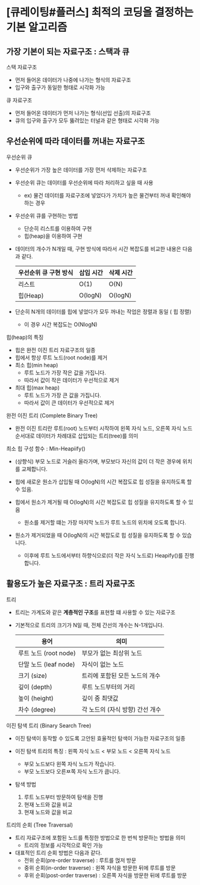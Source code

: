 # [큐레이팅#플러스] 최적의 코딩을 결정하는 기본 알고리즘

## 가장 기본이 되는 자료구조 : 스택과 큐

스택 자료구조

- 먼저 들어온 데이터가 나중에 나가는 형식의 자료구조
- 입구와 출구가 동일한 형태로 시각화 가능



큐 자료구조

- 먼저 들어온 데이터가 먼저 나가는 형식(선입 선출)의 자료구조
- 큐의 입구와 출구가 모두 뚫려있는 터널과 같은 형태로 시각화 가능



## 우선순위에 따라 데이터를 꺼내는 자료구조

우선순위 큐

- 우선순위가 가장 높은 데이터를 가장 먼저 삭제하는 자료구조

- 우선순위 큐는 데이터를 우선순위에 따라 처리하고 싶을 때 사용

  - ex) 물건 데이터를 자료구조에 넣었다가 가치가 높은 물건부터 꺼내 확인해야 하는 경우

- 우선순위 큐를 구현하는 방법

  - 단순히 리스트를 이용하여 구현
  - 힙(heap)을 이용하여 구현

- 데이터의 개수가 N개일 때, 구현 방식에 따라서 시간 복잡도를 비교한 내용은 다음과 같다.

  | 우선순위 큐 구현 방식 | 삽입 시간 | 삭제 시간 |
  | --------------------- | --------- | --------- |
  | 리스트                | O(1)      | O(N)      |
  | 힙(Heap)              | O(logN)   | O(logN)   |

- 단순히 N개의 데이터를 힙에 넣었다가 모두 꺼내는 작업은 정렬과 동일 ( 힙 정렬)

  - 이 경우 시간 복잡도는 O(NlogN)



힙(heap)의 특징

- 힙은 완전 이진 트리 자료구조의 일종
- 힙에서 항상 루트 노드(root node)를 제거
- 최소 힙(min heap)
  - 루트 노드가 가장 작은 값을 가집니다.
  - 따라서 값이 작은 데이터가 우선적으로 제거
- 최대 힙(max heap)
  - 루트 노드가 가장 큰 값을 가집니다.
  - 따라서 값이 큰 데이터가 우선적으로 제거



완전 이진 트리 (Complete Binary Tree)

- 완전 이진 트리란 루트(root) 노드부터 시작하여 왼쪽 자식 노드, 오른쪽 자식 노드 순서대로 데이터가 차례대로 삽입되는 트리(tree)를 의미



최소 힙 구성 함수 :  Min-Heapiify()

- (상향식) 부모 노드로 거슬러 올라가며, 부모보다 자신의 값이 더 작은 경우에 위치를 교체합니다.

- 힙에 새로운 원소가 삽입될 때 O(logN)의 시간 복잡도로 힙 성질을 유지하도록 할 수 있음.
- 힙에서 원소가 제거될 때 O(logN)의 시간 복잡도로 힙 성질을 유지하도록 할 수 있음
  - 원소를 제거할 떄는 가장 마지막 노드가 루트 노드의 위치에 오도록 합니다.
- 원소가 제거되었을 때 O(logN)의 시간 복잡도로 힙 성질을 유지하도록 할 수 있습니다.
  - 이후에 루트 노드에서부터 하향식으로(더 작은 자식 노드로) Heapify()를 진행합니다.





## 활용도가 높은 자료구조 : 트리 자료구조

트리

- 트리는 가계도와 같은 **계층적인 구조**를 표현할 떄 사용할 수 있는 자료구조

- 기본적으로 트리의 크기가 N일 때, 전체 간선의 개수는 N-1개입니다.

  | 용어                  | 의미                            |
  | --------------------- | ------------------------------- |
  | 루트 노드 (root node) | 부모가 없는 최상위 노드         |
  | 단말 노드 (leaf node) | 자식이 없는 노드                |
  | 크기 (size)           | 트리에 포함된 모든 노드의 개수  |
  | 깊이 (depth)          | 루트 노드부터의 거리            |
  | 높이 (height)         | 깊이 중 최댓값                  |
  | 차수 (degree)         | 각 노드의 (자식 방향) 간선 개수 |



이진 탐색 트리 (Binary Search Tree)

- 이진 탐색이 동작할 수 있도록 고안된 효율적인 탐색이 가능한 자료구조의 일종
- 이진 탐색 트리의 특징 : 왼쪽 자식 노드 < 부모 노드 < 오른쪽 자식 노드
  - 부모 노드보다 왼쪽 자식 노드가 작습니다.
  - 부모 노드보다 오른ㅉ쪽 자식 노드가 큽니다.

- 탐색 방법
  1. 루트 노드부터 방문하여 탐색을 진행
  2. 현재 노드와 값을 비교
  3. 현재 노드와 값을 비교



트리의 순회 (Tree Traversal)

- 트리 자료구조에 포함된 노드를 특정한 방법으로 한 번씩 방문하는 방법을 의미
  - 트리의 정보를 시각적으로 확인 가능
- 대표적인 트리 순회 방법은 다음과 같다.
  - 전위 순회(pre-order traverse) : 루트를 먽저 방문
  - 중위 순회(in-order traverse) : 왼쪽 자식을 방문한 뒤에 루트를 방문
  - 후위 순회(post-order traverse) : 오른쪽 자식을 방문한 뒤에 루트를 방문

